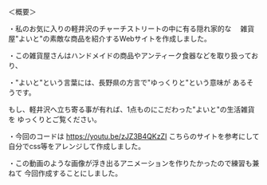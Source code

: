 ＜概要＞

・私のお気に入りの軽井沢のチャーチストリートの中に有る隠れ家的な
　雑貨屋"よいと"の素敵な商品を紹介するWebサイトを作成しました。
 
 ・この雑貨屋さんはハンドメイドの商品やアンティーク食器などを取り扱っており、
 
 ・"よいと"という言葉には、長野県の方言で"ゆっくりと"という意味が
 あるそうです。
 
 もし、軽井沢へ立ち寄る事が有れば、1点ものにこだわった"よいと"の生活雑貨を
 ゆっくりとご覧ください。
 
・今回のコードは https://youtu.be/zJZ3B4QKzZI こちらのサイトを参考にして
自分でcss等をアレンジして作成しました。

・この動画のような画像が浮き出るアニメーションを作りたかったので練習も兼ねて
今回作成することにしました。



